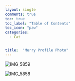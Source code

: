 ```yaml
---
layout: single
comments: true
toc: true
toc_label: "Table of Contents"
toc_icon: "paw"
categories:
  - Cat


title:  "Merry Profile Photo"
---
```

![IMG_5859](https://user-images.githubusercontent.com/81342538/117824102-254db980-b2a9-11eb-80ee-d5d19c7868b9.jpeg)   

![IMG_5858](https://user-images.githubusercontent.com/81342538/117824120-2979d700-b2a9-11eb-9264-ac185780cba1.jpeg)
